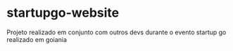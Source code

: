 # startupgo-website
Projeto realizado em conjunto com outros devs durante o evento startup go realizado em goiania
